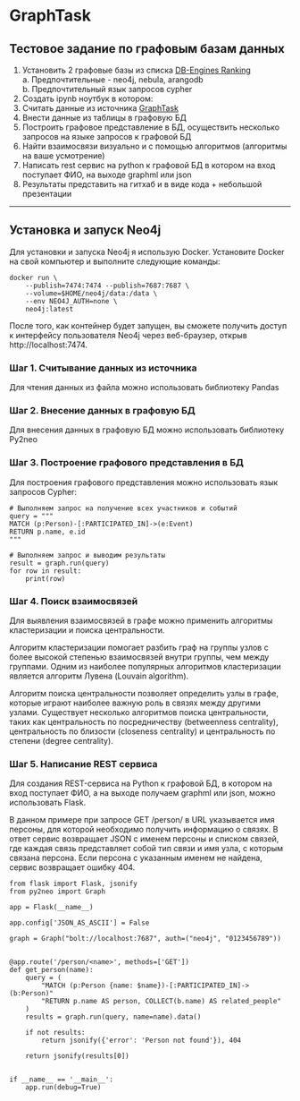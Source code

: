 # GraphTask

## Тестовое задание по графовым базам данных

1. Установить 2 графовые базы из списка [DB-Engines Ranking](https://db-engines.com/en/ranking/graph+dbms) \
  a. Предпочтительные - neo4j, nebula, arangodb \
  b. Предпочтительный язык запросов cypher
2. Создать ipynb ноутбук в котором:
3. Считать данные из источника [GraphTask](https://disk.yandex.ru/d/s6wWqd8Ol_5IvQ)
4. Внести данные из таблицы в графовую БД
5. Построить графовое представление в БД, осуществить несколько запросов на языке запросов к графовой БД
6. Найти взаимосвязи визуально и с помощью алгоритмов (алгоритмы на ваше усмотрение)
7. Написать rest сервис на python к графовой БД в котором на вход поступает ФИО, на выходе graphml или json
8. Результаты представить на гитхаб и в виде кода + небольшой презентации

____

## Установка и запуск Neo4j
Для установки и запуска Neo4j я использую Docker. Установите Docker на свой компьютер и выполните следующие команды:
```
docker run \
    --publish=7474:7474 --publish=7687:7687 \
    --volume=$HOME/neo4j/data:/data \
    --env NEO4J_AUTH=none \
    neo4j:latest
```
После того, как контейнер будет запущен, вы сможете получить доступ к интерфейсу пользователя Neo4j через веб-браузер, открыв http://localhost:7474.

### Шаг 1. Считывание данных из источника

Для чтения данных из файла можно использовать библиотеку Pandas

### Шаг 2. Внесение данных в графовую БД

Для внесения данных в графовую БД можно использовать библиотеку Py2neo

### Шаг 3. Построение графового представления в БД

Для построения графового представления можно использовать язык запросов Cypher:

```
# Выполняем запрос на получение всех участников и событий
query = """
MATCH (p:Person)-[:PARTICIPATED_IN]->(e:Event)
RETURN p.name, e.id
"""

# Выполняем запрос и выводим результаты
result = graph.run(query)
for row in result:
    print(row)

```
### Шаг 4. Поиск взаимосвязей

Для выявления взаимосвязей в графе можно применить алгоритмы кластеризации и поиска центральности.

Алгоритм кластеризации помогает разбить граф на группы узлов с более высокой степенью взаимосвязей 
внутри группы, чем между группами. Одним из наиболее популярных алгоритмов кластеризации является 
алгоритм Лувена (Louvain algorithm).

Алгоритм поиска центральности позволяет определить узлы в графе, которые играют наиболее важную роль 
в связях между другими узлами. Существует несколько алгоритмов поиска центральности, таких как 
центральность по посредничеству (betweenness centrality), центральность по близости (closeness centrality) 
и центральность по степени (degree centrality).

### Шаг 5. Написание REST сервиса

Для создания REST-сервиса на Python к графовой БД, в котором на вход поступает ФИО, а на выходе получаем graphml или json, можно использовать Flask.

В данном примере при запросе GET /person/<name> в URL указывается имя персоны, для которой необходимо получить информацию о связях. 
В ответ сервис возвращает JSON с именем персоны и списком связей, где каждая связь представляет собой тип связи и имя узла, с которым 
связана персона. Если персона с указанным именем не найдена, сервис возвращает ошибку 404.

```
from flask import Flask, jsonify
from py2neo import Graph

app = Flask(__name__)

app.config['JSON_AS_ASCII'] = False

graph = Graph("bolt://localhost:7687", auth=("neo4j", "0123456789"))


@app.route('/person/<name>', methods=['GET'])
def get_person(name):
    query = (
        "MATCH (p:Person {name: $name})-[:PARTICIPATED_IN]->(b:Person)"
        "RETURN p.name AS person, COLLECT(b.name) AS related_people"
    )
    results = graph.run(query, name=name).data()

    if not results:
        return jsonify({'error': 'Person not found'}), 404

    return jsonify(results[0])


if __name__ == '__main__':
    app.run(debug=True)
```
